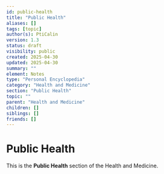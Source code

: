 ```yaml
---
id: public-health
title: "Public Health"
aliases: []
tags: [topic]
author(s): PtiCalin
version: 1.3
status: draft
visibility: public
created: 2025-04-30
updated: 2025-04-30
summary: ""
element: Notes
type: "Personal Encyclopedia"
category: "Health and Medicine"
section: "Public Health"
topic: ""
parent: "Health and Medicine"
children: []
siblings: []
friends: []
---
```

# Public Health

This is the **Public Health** section of the Health and Medicine.
